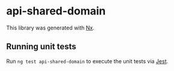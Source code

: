# api-shared-domain

This library was generated with [Nx](https://nx.dev).

## Running unit tests

Run `ng test api-shared-domain` to execute the unit tests via [Jest](https://jestjs.io).
